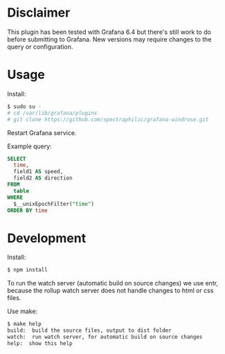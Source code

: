 # Disclaimer

This plugin has been tested with Grafana 6.4 but there's still work to do
before submitting to Grafana. New versions may require changes to the query or
configuration.

# Usage

Install:

```sh
$ sudo su -
# cd /var/lib/grafana/plugins
# git clone https://github.com/spectraphilic/grafana-windrose.git
```

Restart Grafana service.

Example query:

```sql
SELECT
  time,
  field1 AS speed,
  field2 AS direction
FROM
  table
WHERE
  $__unixEpochFilter("time")
ORDER BY time
```

# Development

Install:

```sh
$ npm install
```

To run the watch server (automatic build on source changes) we use entr,
because the rollup watch server does not handle changes to html or css files.

Use make:

```sh
$ make help
build:  build the source files, output to dist folder
watch:  run watch server, for automatic build on source changes
help:  show this help
```
